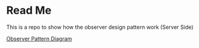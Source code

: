 # Read Me

This is a repo to show how the observer design pattern work (Server Side)


<a href="https://github.com/murregoh/ObserverPatternDemo/blob/master/Images/Observer_Design_Pattern.pdf" target="_blank">Observer Pattern Diagram</a>